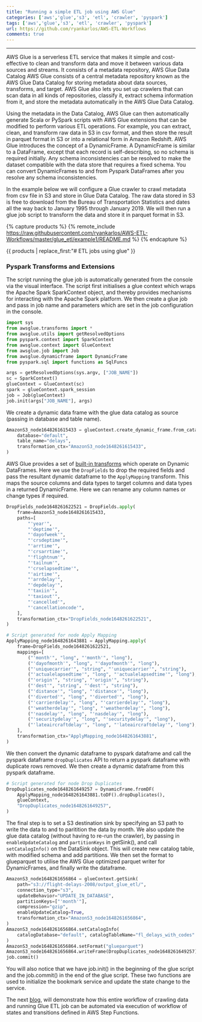 ```yaml
---
title: "Running a simple ETL job using AWS Glue"
categories: ['aws','glue','s3', 'etl', 'crawler', 'pyspark']
tags: ['aws','glue','s3', 'etl', 'crawler', 'pyspark']
url: https://github.com/ryankarlos/AWS-ETL-Workflows
comments: true
---
```

___

AWS Glue is a serverless ETL service that makes it simple and cost-effective to clean and transform data and move it
between various data sources and streams. It consists of a metadata repository, AWS Glue Data Catalog
AWS Glue consists of a central metadata repository known as the AWS Glue Data Catalog for storing metadata about data 
sources, transforms, and target. AWS Glue also lets you set up crawlers that can scan data in all kinds of 
repositories, classify it, extract schema information from it, and store the metadata automatically in the AWS 
Glue Data Catalog.

Using the metadata in the Data Catalog, AWS Glue can then automatically generate Scala or PySpark scripts with AWS Glue extensions 
that can be modified to perform various ETL operations. For example, you can extract, clean, and transform raw data in S3 in csv format, 
and then store the result in parquet format in S3 or into a relational form in Amazon Redshift.
AWS Glue introduces the concept of a DynamicFrame. A DynamicFrame is similar to a DataFrame, except that each record is 
self-describing, so no schema is required initially. Any schema inconsistencies can be resolved to make 
the dataset compatible with the data store that requires a fixed schema.
You can convert DynamicFrames to and from Pyspark DataFrames after you resolve any schema inconsistencies.

In the example below we will configure a Glue crawler to crawl metadata from csv file in S3 and store in
Glue Data Catalog. The raw data stored in S3 is free to download from the Bureau of Transportation Statistics 
and dates all the way back to January 1995 through January 2019. We will then run a glue job script to 
transform the data and store it in parquet format in S3.

{% capture products %}
{% remote_include https://raw.githubusercontent.com/ryankarlos/AWS-ETL-Workflows/master/glue_etl/example1/README.md %}
{% endcapture %}

{{ products | replace_first:"#  ETL jobs using glue"  }}

### Pyspark Transforms and Extensions

The script running the glue job is automatically generated from the console via the visual interface.
The script first initialises a glue context which wraps the Apache Spark SparkContext object, and thereby provides 
mechanisms for interacting with the Apache Spark platform. We then create a glue job
and pass in job name and parameters which are set in the job configuration in the console.

```python
import sys
from awsglue.transforms import *
from awsglue.utils import getResolvedOptions
from pyspark.context import SparkContext
from awsglue.context import GlueContext
from awsglue.job import Job
from awsglue.dynamicframe import DynamicFrame
from pyspark.sql import functions as SqlFuncs

args = getResolvedOptions(sys.argv, ["JOB_NAME"])
sc = SparkContext()
glueContext = GlueContext(sc)
spark = glueContext.spark_session
job = Job(glueContext)
job.init(args["JOB_NAME"], args)
```

We create a dynamic data frame with the glue data catalog as source (passing in database and table name). 


```python
AmazonS3_node1648261615433 = glueContext.create_dynamic_frame.from_catalog(
    database="default",
    table_name="delays",
    transformation_ctx="AmazonS3_node1648261615433",
)
```

AWS Glue provides a set of [built-in transforms](https://docs.aws.amazon.com/glue/latest/dg/built-in-transforms.html) 
which operate on Dynamic DataFrames. Here we use the `DropFields` to drop the required fields and pass the resultant dynamic 
dataframe to the `ApplyMapping` transform. This maps the source columns and data types to target columns 
and data types in a returned DynamicFrame. Here we can rename any column names or change types if required.

```python
DropFields_node1648261622521 = DropFields.apply(
    frame=AmazonS3_node1648261615433,
    paths=[
        "'year'",
        "'deptime'",
        "'dayofweek'",
        "'crsdeptime'",
        "'arrtime'",
        "'crsarrtime'",
        "'flightnum'",
        "'tailnum'",
        "'crselapsedtime'",
        "'airtime'",
        "'arrdelay'",
        "'depdelay'",
        "'taxiin'",
        "'taxiout'",
        "'cancelled'",
        "'cancellationcode'",
    ],
    transformation_ctx="DropFields_node1648261622521",
)

# Script generated for node Apply Mapping
ApplyMapping_node1648261643881 = ApplyMapping.apply(
    frame=DropFields_node1648261622521,
    mappings=[
        ("'month'", "long", "'month'", "long"),
        ("'dayofmonth'", "long", "'dayofmonth'", "long"),
        ("'uniquecarrier'", "string", "'uniquecarrier'", "string"),
        ("'actualelapsedtime'", "long", "'actualelapsedtime'", "long"),
        ("'origin'", "string", "'origin'", "string"),
        ("'dest'", "string", "'dest'", "string"),
        ("'distance'", "long", "'distance'", "long"),
        ("'diverted'", "long", "'diverted'", "long"),
        ("'carrierdelay'", "long", "'carrierdelay'", "long"),
        ("'weatherdelay'", "long", "'weatherdelay'", "long"),
        ("'nasdelay'", "long", "'nasdelay'", "long"),
        ("'securitydelay'", "long", "'securitydelay'", "long"),
        ("'lateaircraftdelay'", "long", "'lateaircraftdelay'", "long"),
    ],
    transformation_ctx="ApplyMapping_node1648261643881",
)
```
We then convert the dynamic dataframe to pyspark dataframe and call the pyspark dataframe 
`dropDuplicates`  API to return a pyspark dataframe with duplicate rows removed.
We then create a dynamic dataframe from this pyspark dataframe.

```python
# Script generated for node Drop Duplicates
DropDuplicates_node1648261649257 = DynamicFrame.fromDF(
    ApplyMapping_node1648261643881.toDF().dropDuplicates(),
    glueContext,
    "DropDuplicates_node1648261649257",
)
```

The final step is to set a S3 destination sink by specifying an S3 path to write the 
data to and to paritition the data by month.
We also update the glue data catalog  (without having to re-run the crawler), 
by passing in `enableUpdateCatalog` and `partitionKeys` in getSink(), and call `setCatalogInfo()` on the 
DataSink object.
This will create new catalog table, with modified schema and add partitions. 
We then set the format to glueparquet to utilise the AWS Glue optimized parquet writer for DynamicFrames,
and finally write the dataframe.


```python
AmazonS3_node1648261656864 = glueContext.getSink(
    path="s3://flight-delays-2008/output_glue_etl/",
    connection_type="s3",
    updateBehavior="UPDATE_IN_DATABASE",
    partitionKeys=["'month'"],
    compression="gzip",
    enableUpdateCatalog=True,
    transformation_ctx="AmazonS3_node1648261656864",
)
AmazonS3_node1648261656864.setCatalogInfo(
    catalogDatabase="default", catalogTableName="fl_delays_with_codes"
)
AmazonS3_node1648261656864.setFormat("glueparquet")
AmazonS3_node1648261656864.writeFrame(DropDuplicates_node1648261649257)
job.commit()
```

You will also notice that we have job.init() in the beginning of the glue script and the job.commit() in the end of the glue script. 
These two functions are used to initialize the bookmark service and update the state change to the service. 

The next [blog](/posts/step-functions/), will demonstrate how this entire workflow of crawling data and running Glue ETL job 
can be automated via execution of workflow of states and transitions defined in AWS Step Functions.
